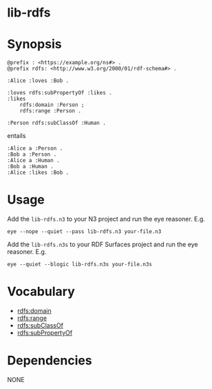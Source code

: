 # lib-rdfs

# Synopsis

```(turtle)
@prefix : <https://example.org/ns#> .
@prefix rdfs: <http://www.w3.org/2000/01/rdf-schema#> .

:Alice :loves :Bob .

:loves rdfs:subPropertyOf :likes .
:likes 
    rdfs:domain :Person ;
    rdfs:range :Person .

:Person rdfs:subClassOf :Human .
```

entails

```
:Alice a :Person .
:Bob a :Person .
:Alice a :Human .
:Bob a :Human .
:Alice :likes :Bob .
```

# Usage

Add the `lib-rdfs.n3` to your N3 project and run the eye reasoner. E.g.

```
eye --nope --quiet --pass lib-rdfs.n3 your-file.n3
```

Add the `lib-rdfs.n3s` to your RDF Surfaces project and run the eye reasoner. E.g.

```
eye --quiet --blogic lib-rdfs.n3s your-file.n3s
```

# Vocabulary

- [rdfs:domain](https://www.w3.org/TR/rdf-schema/#ch_domain)
- [rdfs:range](https://www.w3.org/TR/rdf-schema/#ch_range)
- [rdfs:subClassOf](https://www.w3.org/TR/rdf-schema/#ch_subclassof)
- [rdfs:subPropertyOf](https://www.w3.org/TR/rdf-schema/#ch_subpropertyof)

# Dependencies

NONE